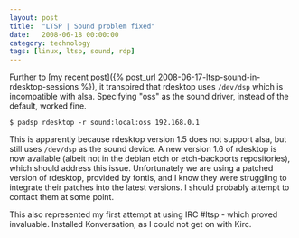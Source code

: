 ```yaml
---
layout: post
title:  "LTSP | Sound problem fixed"
date:   2008-06-18 00:00:00
category: technology 
tags: [linux, ltsp, sound, rdp]
---
```


Further to [my recent post]({% post_url 2008-06-17-ltsp-sound-in-rdesktop-sessions %}), it transpired that rdesktop uses `/dev/dsp` which is incompatible with alsa.  Specifying "oss" as the sound driver, instead of the default, worked fine.

    $ padsp rdesktop -r sound:local:oss 192.168.0.1

<!--more-->

This is apparently because rdesktop version 1.5 does not support alsa, but still uses `/dev/dsp` as the sound device.  A new version 1.6 of rdesktop is now available (albeit not in the debian etch or etch-backports repositories), which should address this issue.  Unfortunately we are using a patched version of rdesktop, provided by fontis, and I know they were struggling to integrate their patches into the latest versions.  I should probably attempt to contact them at some point.

This also represented my first attempt at using IRC #ltsp - which proved invaluable.  Installed Konversation, as I could not get on with Kirc.
